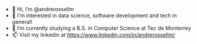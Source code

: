 - 👋 Hi, I’m @andrerossellm
- 👀 I'm interested in data science, software development and tech in general!
- 🌱 I’m currently studying a B.S. in Computer Science at Tec de Monterrey 
- 📫 Visit my linkedin at https://www.linkedin.com/in/andrerossellm/

